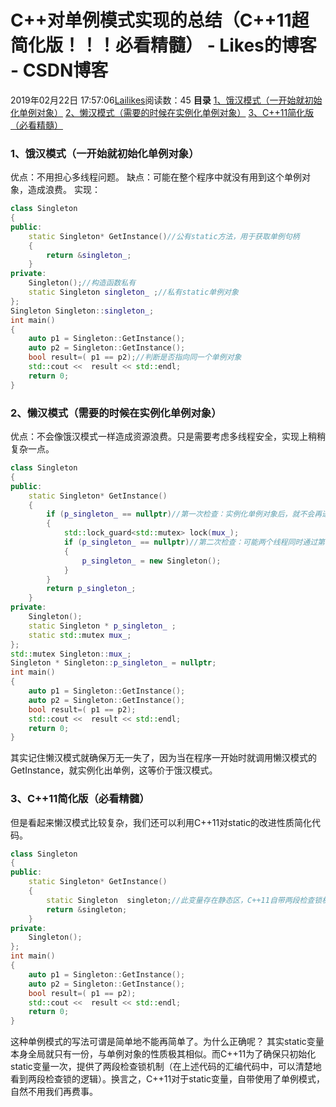 # C++对单例模式实现的总结（C++11超简化版！！！必看精髓） - Likes的博客 - CSDN博客
2019年02月22日 17:57:06[Lailikes](https://me.csdn.net/songchuwang1868)阅读数：45
**目录**
[1、饿汉模式（一开始就初始化单例对象）](#1%E3%80%81%E9%A5%BF%E6%B1%89%E6%A8%A1%E5%BC%8F%EF%BC%88%E4%B8%80%E5%BC%80%E5%A7%8B%E5%B0%B1%E5%88%9D%E5%A7%8B%E5%8C%96%E5%8D%95%E4%BE%8B%E5%AF%B9%E8%B1%A1%EF%BC%89)
[2、懒汉模式（需要的时候在实例化单例对象）](#2%E3%80%81%E6%87%92%E6%B1%89%E6%A8%A1%E5%BC%8F%EF%BC%88%E9%9C%80%E8%A6%81%E7%9A%84%E6%97%B6%E5%80%99%E5%9C%A8%E5%AE%9E%E4%BE%8B%E5%8C%96%E5%8D%95%E4%BE%8B%E5%AF%B9%E8%B1%A1%EF%BC%89)
[3、C++11简化版（必看精髓）](#3%E3%80%81C%2B%2B11%E7%AE%80%E5%8C%96%E7%89%88)
### 1、饿汉模式（一开始就初始化单例对象）
优点：不用担心多线程问题。
缺点：可能在整个程序中就没有用到这个单例对象，造成浪费。
实现：
```cpp
class Singleton
{
public:
	static Singleton* GetInstance()//公有static方法，用于获取单例句柄
	{
		return &singleton_;
	}
private:
	Singleton();//构造函数私有
	static Singleton singleton_ ;//私有static单例对象
};
Singleton Singleton::singleton_;
int main()
{
	auto p1 = Singleton::GetInstance();
	auto p2 = Singleton::GetInstance();
	bool result=( p1 == p2);//判断是否指向同一个单例对象
	std::cout <<  result << std::endl;
	return 0;
}
```
### 2、懒汉模式（需要的时候在实例化单例对象）
优点：不会像饿汉模式一样造成资源浪费。只是需要考虑多线程安全，实现上稍稍复杂一点。
```cpp
class Singleton
{
public:
	static Singleton* GetInstance()
	{
		if (p_singleton_ == nullptr)//第一次检查：实例化单例对象后，就不会再进入加锁逻辑
		{
			std::lock_guard<std::mutex> lock(mux_);
			if (p_singleton_ == nullptr)//第二次检查：可能两个线程同时通过第一次检查，一个线程获得锁时，可能另外一个线程已经实例化单体
			{
				p_singleton_ = new Singleton();
			}
		}
		return p_singleton_;
	}
private:
	Singleton();
	static Singleton * p_singleton_ ;
	static std::mutex mux_;
};
std::mutex Singleton::mux_;
Singleton * Singleton::p_singleton_ = nullptr;
int main()
{
	auto p1 = Singleton::GetInstance();
	auto p2 = Singleton::GetInstance();
	bool result=( p1 == p2);
	std::cout <<  result << std::endl;
	return 0;
}
```
其实记住懒汉模式就确保万无一失了，因为当在程序一开始时就调用懒汉模式的GetInstance，就实例化出单例，这等价于饿汉模式。
### 3、C++11简化版（必看精髓）
但是看起来懒汉模式比较复杂，我们还可以利用C++11对static的改进性质简化代码。
```cpp
class Singleton
{
public:
	static Singleton* GetInstance()
	{
		static Singleton  singleton;//此变量存在静态区，C++11自带两段检查锁机制来确保static变量实例化一次
		return &singleton;
	}
private:
	Singleton();
};
int main()
{
	auto p1 = Singleton::GetInstance();
	auto p2 = Singleton::GetInstance();
	bool result=( p1 == p2);
	std::cout <<  result << std::endl;
	return 0;
}
```
这种单例模式的写法可谓是简单地不能再简单了。为什么正确呢？
其实static变量本身全局就只有一份，与单例对象的性质极其相似。而C++11为了确保只初始化static变量一次，提供了两段检查锁机制（在上述代码的汇编代码中，可以清楚地看到两段检查锁的逻辑）。换言之，C++11对于static变量，自带使用了单例模式，自然不用我们再费事。
